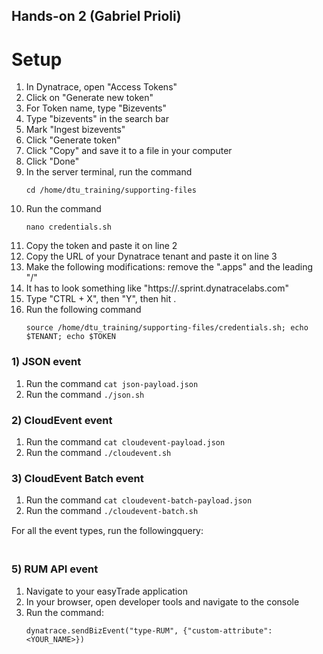 ## Hands-on 2 (Gabriel Prioli)

# Setup
1. In Dynatrace, open "Access Tokens"
1. Click on "Generate new token"
1. For Token name, type "Bizevents"
1. Type "bizevents" in the search bar
1. Mark "Ingest bizevents" 
1. Click "Generate token"
1. Click "Copy" and save it to a file in your computer
1. Click "Done"
1. In the server terminal, run the command
    ```
    cd /home/dtu_training/supporting-files
    ```
1. Run the command
    ```
    nano credentials.sh
    ```
1. Copy the token and paste it on line 2
1. Copy the URL of your Dynatrace tenant and paste it on line 3
1. Make the following modifications: remove the ".apps" and the leading "/"
1. It has to look something like "https://<your id>.sprint.dynatracelabs.com"
1. Type "CTRL + X", then "Y", then hit <Enter>.
1. Run the following command
    ```
    source /home/dtu_training/supporting-files/credentials.sh; echo $TENANT; echo $TOKEN
    ```


### 1) JSON event
1. Run the command `cat json-payload.json`
1. Run the command `./json.sh`

### 2) CloudEvent event
1. Run the command `cat cloudevent-payload.json`
1. Run the command `./cloudevent.sh`

### 3) CloudEvent Batch event
1. Run the command `cat cloudevent-batch-payload.json`
1. Run the command `./cloudevent-batch.sh`

For all the event types, run the followingquery:
```
```

### 5) RUM API event
1. Navigate to your easyTrade application
1. In your browser, open developer tools and navigate to the console
1. Run the command:
    ```
    dynatrace.sendBizEvent("type-RUM", {"custom-attribute": <YOUR_NAME>})
    ```
